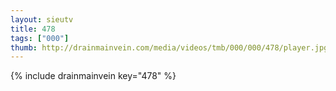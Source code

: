 ```yaml
--- 
layout: sieutv
title: 478
tags: ["000"]
thumb: http://drainmainvein.com/media/videos/tmb/000/000/478/player.jpg
---
```

{% include drainmainvein key="478" %} 

